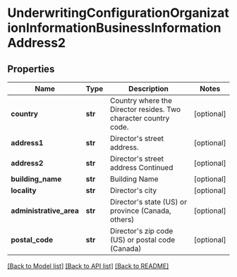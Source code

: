 # UnderwritingConfigurationOrganizationInformationBusinessInformationAddress2

## Properties
Name | Type | Description | Notes
------------ | ------------- | ------------- | -------------
**country** | **str** | Country where the Director resides. Two character country code. | [optional] 
**address1** | **str** | Director&#39;s street address. | [optional] 
**address2** | **str** | Director&#39;s street address Continued | [optional] 
**building_name** | **str** | Building Name | [optional] 
**locality** | **str** | Director&#39;s city | [optional] 
**administrative_area** | **str** | Director&#39;s state (US) or province (Canada, others) | [optional] 
**postal_code** | **str** | Director&#39;s zip code (US) or postal code (Canada) | [optional] 

[[Back to Model list]](../README.md#documentation-for-models) [[Back to API list]](../README.md#documentation-for-api-endpoints) [[Back to README]](../README.md)


